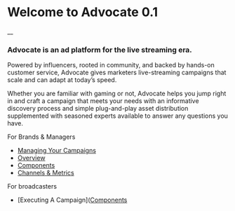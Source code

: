 # Welcome to Advocate 0.1
__
### Advocate is an ad platform for the live streaming era.

Powered by influencers, rooted in community, and backed by hands-on customer service, Advocate gives marketers live-streaming campaigns that scale and can adapt at today’s speed.

Whether you are familiar with gaming or not, Advocate helps you jump right in and craft a campaign that meets your needs with an informative discovery process and simple plug-and-play asset distribution supplemented with seasoned experts available to answer any questions you have.



For Brands & Managers
* [Managing Your Campaigns](http://advocate-docs.readthedocs.io/en/latest/BRANDS/Managing%20Your%20Campaigns/)
* [Overview](http://advocate-docs.readthedocs.io/en/latest/BRANDS/Managing%20Your%20Campaigns/)
* [Components](http://advocate-docs.readthedocs.io/en/latest/BRANDS/Managing%20Your%20Campaigns/)
* [Channels & Metrics](http://advocate-docs.readthedocs.io/en/latest/BRANDS/Managing%20Your%20Campaigns/)

For broadcasters
* [Executing A Campaign]([Components](http://advocate-docs.readthedocs.io/en/latest/BRANDS/Managing%20Your%20Campaigns/)
